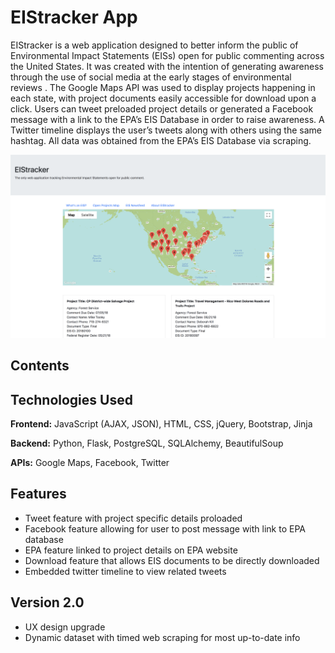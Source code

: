 EIStracker App
===
EIStracker is a web application designed to better inform the public of Environmental Impact Statements (EISs) open for public commenting across the United States. It was created with the intention of generating awareness through the use of social media at the early stages of environmental reviews . The Google Maps API was used to display projects happening in each state, with project documents easily accessible for download upon a click. Users can tweet preloaded project details or generated a Facebook message with a link to the EPA’s EIS Database in order to raise awareness. A Twitter timeline displays the user’s tweets along with others using the same hashtag. All data was obtained from the EPA’s EIS Database via scraping.

![](/static/map.png) 

Contents
---

Technologies Used
---
**Frontend:** JavaScript (AJAX, JSON), HTML, CSS, jQuery, Bootstrap, Jinja 

**Backend:** Python, Flask, PostgreSQL, SQLAlchemy, BeautifulSoup

**APIs:** Google Maps, Facebook, Twitter

Features
---
* Tweet feature with project specific details proloaded
* Facebook feature allowing for user to post message with link to EPA database
* EPA feature linked to project details on EPA website
* Download feature that allows EIS documents to be directly downloaded
* Embedded twitter timeline to view related tweets

Version 2.0
---
* UX design upgrade
* Dynamic dataset with timed web scraping for most up-to-date info




